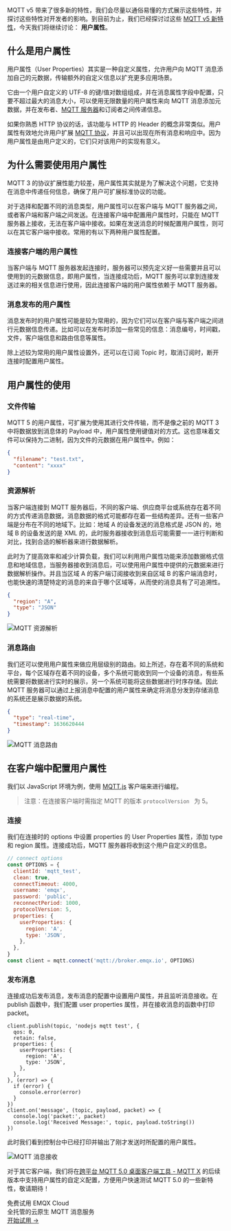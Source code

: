 MQTT v5 带来了很多新的特性，我们会尽量以通俗易懂的方式展示这些特性，并探讨这些特性对开发者的影响。到目前为止，我们已经探讨过这些 [MQTT v5 新特性](https://www.emqx.com/zh/mqtt/mqtt5)，今天我们将继续讨论： **用户属性**。

## 什么是用户属性

用户属性（User Properties）其实是一种自定义属性，允许用户向 MQTT 消息添加自己的元数据，传输额外的自定义信息以扩充更多应用场景。

它由一个用户自定义的 UTF-8 的键/值对数组组成，并在消息属性字段中配置，只要不超过最大的消息大小，可以使用无限数量的用户属性来向 MQTT 消息添加元数据，并在发布者、[MQTT 服务器](https://www.emqx.io/zh)和订阅者之间传递信息。

如果你熟悉 HTTP 协议的话，该功能与 HTTP 的 Header 的概念非常类似。用户属性有效地允许用户扩展 [MQTT 协议](https://www.emqx.com/zh/mqtt)，并且可以出现在所有消息和响应中。因为用户属性是由用户定义的，它们只对该用户的实现有意义。

## 为什么需要使用用户属性

MQTT 3 的协议扩展性能力较差，用户属性其实就是为了解决这个问题，它支持在消息中传递任何信息，确保了用户可扩展标准协议的功能。

对于选择和配置不同的消息类型，用户属性可以在客户端与 MQTT 服务器之间，或者客户端和客户端之间发送。在连接客户端中配置用户属性时，只能在 MQTT 服务器上接收，无法在客户端中接收。如果在发送消息的时候配置用户属性，则可以在其它客户端中接收。常用的有以下两种用户属性配置。

### 连接客户端的用户属性

当客户端与 MQTT 服务器发起连接时，服务器可以预先定义好一些需要并且可以使用到的元数据信息，即用户属性，当连接成功后，MQTT 服务可以拿到连接发送过来的相关信息进行使用，因此连接客户端的用户属性依赖于 MQTT 服务器。

### 消息发布的用户属性

消息发布时的用户属性可能是较为常用的，因为它们可以在客户端与客户端之间进行元数据信息传递。比如可以在发布时添加一些常见的信息：消息编号，时间戳，文件，客户端信息和路由信息等属性。

除上述较为常用的用户属性设置外，还可以在订阅 Topic 时，取消订阅时，断开连接时配置用户属性。

## 用户属性的使用

### 文件传输

MQTT 5 的用户属性，可扩展为使用其进行文件传输，而不是像之前的 MQTT 3 中将数据放到消息体的 Payload 中，用户属性使用键值对的方式。这也意味着文件可以保持为二进制，因为文件的元数据在用户属性中。例如：

```json
{
  "filename": "test.txt",
  "content": "xxxx"
}
```

### 资源解析

当客户端连接到 MQTT 服务器后，不同的客户端、供应商平台或系统存在着不同的方式传递消息数据，消息数据的格式可能都存在着一些结构差异。还有一些客户端是分布在不同的地域下。比如：地域 A 的设备发送的消息格式是 JSON 的，地域 B 的设备发送的是 XML 的，此时服务器接收到消息后可能需要一一进行判断和对比，找到合适的解析器来进行数据解析。

此时为了提高效率和减少计算负载，我们可以利用用户属性功能来添加数据格式信息和地域信息，当服务器接收到消息后，可以使用用户属性中提供的元数据来进行数据解析操作。并且当区域 A 的客户端订阅接收到来自区域 B 的客户端消息时，也能快速的清楚特定的消息的来自于哪个区域等，从而使的消息具有了可追溯性。

```json
{
  "region": "A",
  "type": "JSON"
}
```

![MQTT 资源解析](https://assets.emqx.com/images/c2f4e34d2ff553f12a81826382846366.png)

### 消息路由

我们还可以使用用户属性来做应用层级别的路由。如上所述，存在着不同的系统和平台，每个区域存在着不同的设备，多个系统可能收到同一个设备的消息，有些系统需要将数据进行实时的展示，另一个系统可能将这些数据进行时序存储。因此 MQTT 服务器可以通过上报消息中配置的用户属性来确定将消息分发到存储消息的系统还是展示数据的系统。

```json
{
  "type": "real-time",
  "timestamp": 1636620444
}
```

![MQTT 消息路由](https://assets.emqx.com/images/39dfdc8de0b0251bab3697d72169dfef.png)

## 在客户端中配置用户属性

我们以 JavaScript 环境为例，使用 [MQTT.js](https://github.com/mqttjs/MQTT.js) 客户端来进行编程。

> 注意：在连接客户端时需指定 MQTT 的版本 `protocolVersion `  为 5。

### 连接

我们在连接时的 options 中设置 properties 的 User Properties 属性，添加 type 和 region 属性。连接成功后，MQTT 服务器将收到这个用户自定义的信息。

```javascript
// connect options
const OPTIONS = {
  clientId: 'mqtt_test',
  clean: true,
  connectTimeout: 4000,
  username: 'emqx',
  password: 'public',
  reconnectPeriod: 1000,
  protocolVersion: 5,
  properties: {
    userProperties: {
      region: 'A',
      type: 'JSON',
    },
  },
}
const client = mqtt.connect('mqtt://broker.emqx.io', OPTIONS)
```

### 发布消息

连接成功后发布消息，发布消息的配置中设置用户属性，并且监听消息接收。在 publish 函数中，我们配置 user properties 属性，并在接收消息的函数中打印 packet。

```
client.publish(topic, 'nodejs mqtt test', {
  qos: 0,
  retain: false,
  properties: {
    userProperties: {
      region: 'A',
      type: 'JSON',
    },
  },
}, (error) => {
  if (error) {
    console.error(error)
  }
})
client.on('message', (topic, payload, packet) => {
  console.log('packet:', packet)
  console.log('Received Message:', topic, payload.toString())
})
```

此时我们看到控制台中已经打印并输出了刚才发送时所配置的用户属性。

![MQTT 消息接收](https://assets.emqx.com/images/d4b8692b38ebe33f1ab126845461e667.png)

对于其它客户端，我们将在[跨平台 MQTT 5.0 桌面客户端工具 - MQTT X](https://mqttx.app/zh) 的后续版本中支持用户属性的自定义配置，方便用户快速测试 MQTT 5.0 的一些新特性，敬请期待！


<section class="promotion">
    <div>
        免费试用 EMQX Cloud
        <div class="is-size-14 is-text-normal has-text-weight-normal">全托管的云原生 MQTT 消息服务</div>
    </div>
    <a href="https://accounts-zh.emqx.com/signup?continue=https://cloud.emqx.com/console/deployments/0?oper=new" class="button is-gradient px-5">开始试用 →</a >
</section>
